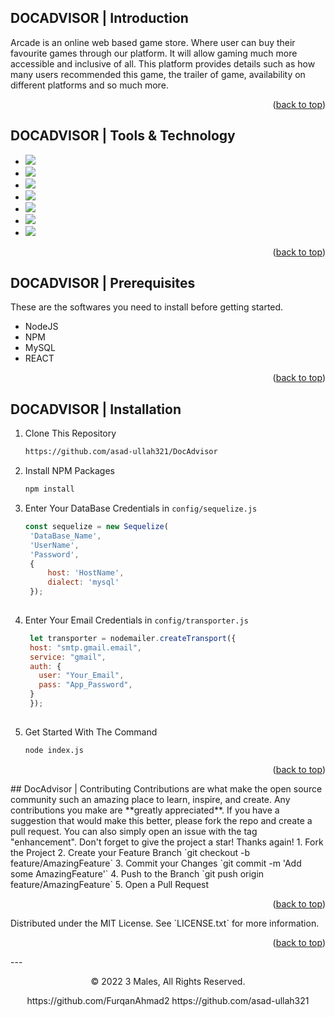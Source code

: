 <a name="readme-top"></a>
## DOCADVISOR | Introduction

Arcade is an online web based game store. Where user can buy
their favourite games through our platform. It will allow gaming much more accessible
and inclusive of all. This platform
provides details such as how many users recommended this game, the trailer of game,
availability on different platforms and so much more.

<p align="right">(<a href="#readme-top">back to top</a>)</p>

## DOCADVISOR | Tools & Technology

* <img src="https://img.shields.io/badge/HTML5-E34F26?style=for-the-badge&logo=html5&logoColor=white" />
* <img src="https://img.shields.io/badge/CSS3-1572B6?style=for-the-badge&logo=css3&logoColor=white" />
* <img src="https://img.shields.io/badge/Bootstrap-563D7C?style=for-the-badge&logo=bootstrap&logoColor=white" />
* <img src="https://img.shields.io/badge/JavaScript-323330?style=for-the-badge&logo=javascript&logoColor=F7DF1E"/>
* <img src="https://img.shields.io/badge/Node.js-43853D?style=for-the-badge&logo=node.js&logoColor=white"/>
* <img src="https://img.shields.io/badge/MySQL-00000F?style=for-the-badge&logo=mysql&logoColor=white"/>
* <img src="https://img.shields.io/badge/Visual_Studio_Code-0078D4?style=for-the-badge&logo=visual%20studio%20code&logoColor=white" />

<p align="right">(<a href="#readme-top">back to top</a>)</p>

## DOCADVISOR | Prerequisites

These are the softwares you need to install before getting started.
- NodeJS
- NPM
- MySQL
- REACT

<p align="right">(<a href="#readme-top">back to top</a>)</p>

## DOCADVISOR | Installation

1. Clone This Repository

   ```sh
   https://github.com/asad-ullah321/DocAdvisor
2. Install NPM Packages
   ```sh
   npm install 
3. Enter Your DataBase Credentials in `config/sequelize.js`
   ```js
   const sequelize = new Sequelize(
    'DataBase_Name',
    'UserName',
    'Password',
    {
        host: 'HostName',
        dialect: 'mysql'
    });
    
4. Enter Your Email Credentials in `config/transporter.js`
   ```js
    let transporter = nodemailer.createTransport({
    host: "smtp.gmail.email",
    service: "gmail",
    auth: {
      user: "Your_Email",
      pass: "App_Password",
    }
    });
    
5. Get Started With The Command
   ```sh
   node index.js 
<p align="right">(<a href="#readme-top">back to top</a>)</p>
## DocAdvisor | Contributing
Contributions are what make the open source community such an amazing place to learn, inspire, and create. Any contributions you make are **greatly appreciated**.
If you have a suggestion that would make this better, please fork the repo and create a pull request. You can also simply open an issue with the tag "enhancement".
Don't forget to give the project a star! Thanks again!
1. Fork the Project
2. Create your Feature Branch `git checkout -b feature/AmazingFeature`
3. Commit your Changes `git commit -m 'Add some AmazingFeature'`
4. Push to the Branch `git push origin feature/AmazingFeature`
5. Open a Pull Request
<p align="right">(<a href="#readme-top">back to top</a>)</p>
Distributed under the MIT License. See `LICENSE.txt` for more information.
<p align="right">(<a href="#readme-top">back to top</a>)</p>
---
<p align="center"> © 2022 3 Males, All Rights Reserved. </p>
<p align="center">
https://github.com/FurqanAhmad2
https://github.com/asad-ullah321
</p>

